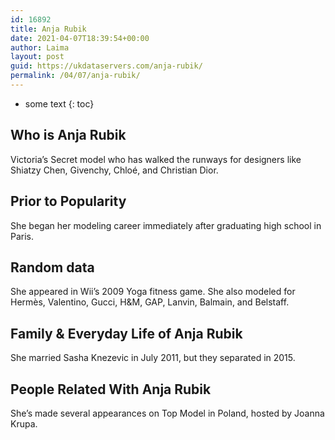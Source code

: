 ```yaml
---
id: 16892
title: Anja Rubik
date: 2021-04-07T18:39:54+00:00
author: Laima
layout: post
guid: https://ukdataservers.com/anja-rubik/
permalink: /04/07/anja-rubik/
---
```


* some text
{: toc}


## Who is Anja Rubik
                  
                  
                  
Victoria&#8217;s Secret model who has walked the runways for designers like Shiatzy Chen, Givenchy, Chloé, and Christian Dior.
                  
              
            
              
            
                
                
                
## Prior to Popularity
                  
                  
                  
She began her modeling career immediately after graduating high school in Paris.
                  
              
            
              
            
                
                
                
## Random data
                  
                  
                  
She appeared in Wii&#8217;s 2009 Yoga fitness game. She also modeled for Hermès, Valentino, Gucci, H&M, GAP, Lanvin, Balmain, and Belstaff.
                  
              
            
              
            
                
                
                
## Family & Everyday Life of Anja Rubik
                  
                  
                  
She married Sasha Knezevic in July 2011, but they separated in 2015.
                  
              
            
              
            
                
                
                
## People Related With Anja Rubik
                  
                  
                  
She&#8217;s made several appearances on Top Model in Poland, hosted by Joanna Krupa.
                  
              
            
              
            
                
              
            
              
              
            
            
              
            
          
          
          